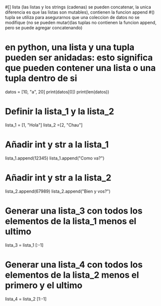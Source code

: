 #[] lista (las listas y los strings (cadenas) se pueden concatenar, la unica diferencia es que las listas son mutables), contienen la funcion append
#() tupla se utiliza para asegurarnos que una coleccion de datos no se modifique (no se pueden mutar)(las tuplas no contienen la funcion append, pero se puede agregar concatenando)
# en python, una lista y una tupla pueden ser anidadas: esto significa que pueden contener una lista o una tupla dentro de si

datos = [10, "a", 20]
print(datos[0])
print(len(datos))

# Definir la lista_1 y la lista_2
lista_1 = [1, "Hola"]
lista_2 =[2, "Chau"]

# Añadir int y str a la lista_1
lista_1.append(12345)
lista_1.append("Como va?")

# Añadir int y str a la lista_2
lista_2.append(67989)
lista_2.append("Bien y vos?")

# Generar una lista_3 con todos los elementos de la lista_1 menos el ultimo
lista_3 = lista_1 [:-1]

# Generar una lista_4 con todos los elementos de la lista_2 menos el primero y el ultimo
lista_4 = lista_2 [1:-1]
